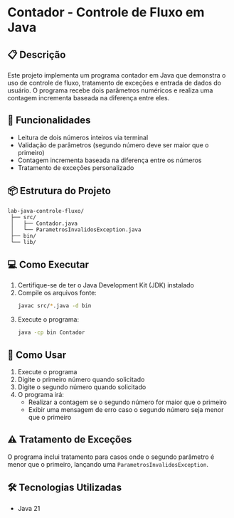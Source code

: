 # Contador - Controle de Fluxo em Java

## 📋 Descrição
Este projeto implementa um programa contador em Java que demonstra o uso de controle de fluxo, tratamento de exceções e entrada de dados do usuário. O programa recebe dois parâmetros numéricos e realiza uma contagem incrementa baseada na diferença entre eles.

## 🚀 Funcionalidades
- Leitura de dois números inteiros via terminal
- Validação de parâmetros (segundo número deve ser maior que o primeiro)
- Contagem incrementa baseada na diferença entre os números
- Tratamento de exceções personalizado

## 📦 Estrutura do Projeto
```
lab-java-controle-fluxo/
 ├── src/
 │   ├── Contador.java
 │   └── ParametrosInvalidosException.java
 ├── bin/
 └── lib/
```

## 💻 Como Executar
1. Certifique-se de ter o Java Development Kit (JDK) instalado
2. Compile os arquivos fonte:
   ```bash
   javac src/*.java -d bin
   ```
3. Execute o programa:
   ```bash
   java -cp bin Contador
   ```

## 📌 Como Usar
1. Execute o programa
2. Digite o primeiro número quando solicitado
3. Digite o segundo número quando solicitado
4. O programa irá:
   - Realizar a contagem se o segundo número for maior que o primeiro
   - Exibir uma mensagem de erro caso o segundo número seja menor que o primeiro

## ⚠️ Tratamento de Exceções
O programa inclui tratamento para casos onde o segundo parâmetro é menor que o primeiro, lançando uma `ParametrosInvalidosException`.

## 🛠️ Tecnologias Utilizadas
- Java 21

